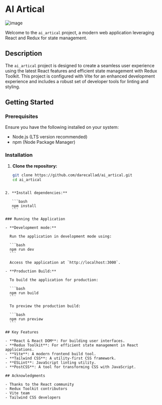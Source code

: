 # AI Artical

![image](https://github.com/darecallad/ai_artical/assets/27443134/7eec6677-2bc6-4bdb-9191-6dfd6b9740c7)

Welcome to the `ai_artical` project, a modern web application leveraging React and Redux for state management.

## Description

The `ai_artical` project is designed to create a seamless user experience using the latest React features and efficient state management with Redux Toolkit. This project is configured with Vite for an enhanced development experience and includes a robust set of developer tools for linting and styling.

## Getting Started

### Prerequisites

Ensure you have the following installed on your system:

- Node.js (LTS version recommended)
- npm (Node Package Manager)

### Installation

1. **Clone the repository:**

   ```bash
   git clone https://github.com/darecallad/ai_artical.git
   cd ai_artical
   ```

````

2. **Install dependencies:**

   ```bash
   npm install
   ```

### Running the Application

- **Development mode:**

  Run the application in development mode using:

  ```bash
  npm run dev
  ```

  Access the application at `http://localhost:3000`.

- **Production Build:**

  To build the application for production:

  ```bash
  npm run build
  ```

  To preview the production build:

  ```bash
  npm run preview
  ```

## Key Features

- **React & React DOM**: For building user interfaces.
- **Redux Toolkit**: For efficient state management in React applications.
- **Vite**: A modern frontend build tool.
- **Tailwind CSS**: A utility-first CSS framework.
- **ESLint**: JavaScript linting utility.
- **PostCSS**: A tool for transforming CSS with JavaScript.

## Acknowledgments

- Thanks to the React community
- Redux Toolkit contributors
- Vite team
- Tailwind CSS developers

````
